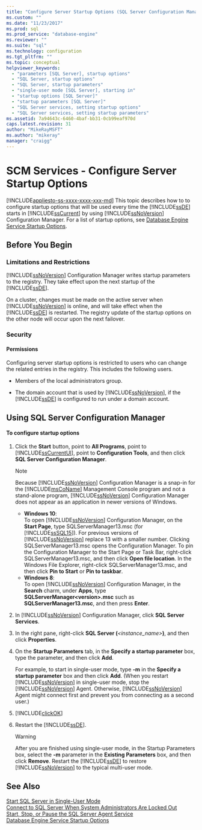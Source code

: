 ```yaml
---
title: "Configure Server Startup Options (SQL Server Configuration Manager) | Microsoft Docs"
ms.custom: ""
ms.date: "11/23/2017"
ms.prod: sql
ms.prod_service: "database-engine"
ms.reviewer: ""
ms.suite: "sql"
ms.technology: configuration
ms.tgt_pltfrm: ""
ms.topic: conceptual
helpviewer_keywords: 
  - "parameters [SQL Server], startup options"
  - "SQL Server, startup options"
  - "SQL Server, startup parameters"
  - "single-user mode [SQL Server], starting in"
  - "startup options [SQL Server]"
  - "startup parameters [SQL Server]"
  - "SQL Server services, setting startup options"
  - "SQL Server services, setting startup parameters"
ms.assetid: 7a94643c-6460-4baf-bb31-0cb99eaf970d
caps.latest.revision: 31
author: "MikeRayMSFT"
ms.author: "mikeray"
manager: "craigg"
---
```

# SCM Services - Configure Server Startup Options
[!INCLUDE[appliesto-ss-xxxx-xxxx-xxx-md](../../includes/appliesto-ss-xxxx-xxxx-xxx-md.md)]
  This topic describes how to to configure startup options that will be used every time the [!INCLUDE[ssDE](../../includes/ssde-md.md)] starts in [!INCLUDE[ssCurrent](../../includes/sscurrent-md.md)] by using [!INCLUDE[ssNoVersion](../../includes/ssnoversion-md.md)] Configuration Manager. For a list of startup options, see [Database Engine Service Startup Options](../../database-engine/configure-windows/database-engine-service-startup-options.md).  
  
##  <a name="BeforeYouBegin"></a> Before You Begin  
  
### Limitations and Restrictions  
 [!INCLUDE[ssNoVersion](../../includes/ssnoversion-md.md)] Configuration Manager writes startup parameters to the registry. They take effect upon the next startup of the [!INCLUDE[ssDE](../../includes/ssde-md.md)].  
  
 On a cluster, changes must be made on the active server when [!INCLUDE[ssNoVersion](../../includes/ssnoversion-md.md)] is online, and will take effect when the [!INCLUDE[ssDE](../../includes/ssde-md.md)] is restarted. The registry update of the startup options on the other node will occur upon the next failover.  
  
###  <a name="Security"></a> Security  
  
####  <a name="Permissions"></a> Permissions  
 Configuring server startup options is restricted to users who can change the related entries in the registry. This includes the following users.  
  
-   Members of the local administrators group.  
  
-   The domain account that is used by [!INCLUDE[ssNoVersion](../../includes/ssnoversion-md.md)], if the [!INCLUDE[ssDE](../../includes/ssde-md.md)] is configured to run under a domain account.  
  
##  <a name="SSMSProcedure"></a> Using SQL Server Configuration Manager  
  
#### To configure startup options  
  
1.  Click the **Start** button, point to **All Programs**, point to [!INCLUDE[ssCurrentUI](../../includes/sscurrentui-md.md)], point to **Configuration Tools**, and then click **SQL Server Configuration Manager**.  
  
    > [!NOTE]  
    >  Because [!INCLUDE[ssNoVersion](../../includes/ssnoversion-md.md)] Configuration Manager is a snap-in for the [!INCLUDE[msCoName](../../includes/msconame-md.md)] Management Console program and not a stand-alone program, [!INCLUDE[ssNoVersion](../../includes/ssnoversion-md.md)] Configuration Manager does not appear as an application in newer versions of Windows.  
    >   
    >  -   **Windows 10**:  
    >          To open [!INCLUDE[ssNoVersion](../../includes/ssnoversion-md.md)] Configuration Manager, on the **Start Page**, type SQLServerManager13.msc (for [!INCLUDE[ssSQL15](../../includes/sssql15-md.md)]). For previous versions of [!INCLUDE[ssNoVersion](../../includes/ssnoversion-md.md)] replace 13 with a smaller number. Clicking SQLServerManager13.msc opens the Configuration Manager. To pin the Configuration Manager to the Start Page or Task Bar, right-click SQLServerManager13.msc, and then click **Open file location**. In the Windows File Explorer, right-click SQLServerManager13.msc, and then click **Pin to Start** or **Pin to taskbar**.  
    >  -   **Windows 8**:  
    >          To open [!INCLUDE[ssNoVersion](../../includes/ssnoversion-md.md)] Configuration Manager, in the **Search** charm, under **Apps**, type **SQLServerManager\<version>.msc** such as **SQLServerManager13.msc**, and then press **Enter**.  
  
2.  In [!INCLUDE[ssNoVersion](../../includes/ssnoversion-md.md)] Configuration Manager, click **SQL Server Services**.  
  
3.  In the right pane, right-click **SQL Server (***<instance_name>***)**, and then click **Properties**.  
  
4.  On the **Startup Parameters** tab, in the **Specify a startup parameter** box, type the parameter, and then click **Add**.  
  
     For example, to start in single-user mode, type **-m** in the **Specify a startup parameter** box and then click **Add**. (When you restart [!INCLUDE[ssNoVersion](../../includes/ssnoversion-md.md)] in single-user mode, stop the [!INCLUDE[ssNoVersion](../../includes/ssnoversion-md.md)] Agent. Otherwise, [!INCLUDE[ssNoVersion](../../includes/ssnoversion-md.md)] Agent might connect first and prevent you from connecting as a second user.)  
  
5.  [!INCLUDE[clickOK](../../includes/clickok-md.md)]  
  
6.  Restart the [!INCLUDE[ssDE](../../includes/ssde-md.md)].  
  
    > [!WARNING]  
    >  After you are finished using single-user mode, in the Startup Parameters box, select the **-m** parameter in the **Existing Parameters** box, and then click **Remove**. Restart the [!INCLUDE[ssDE](../../includes/ssde-md.md)] to restore [!INCLUDE[ssNoVersion](../../includes/ssnoversion-md.md)] to the typical multi-user mode.  
  
## See Also  
 [Start SQL Server in Single-User Mode](../../database-engine/configure-windows/start-sql-server-in-single-user-mode.md)   
 [Connect to SQL Server When System Administrators Are Locked Out](../../database-engine/configure-windows/connect-to-sql-server-when-system-administrators-are-locked-out.md)   
 [Start, Stop, or Pause the SQL Server Agent Service](../../ssms/agent/start-stop-or-pause-the-sql-server-agent-service.md)  
 [Database Engine Service Startup Options](../../database-engine/configure-windows/database-engine-service-startup-options.md) 
  
